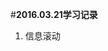 #**2016.03.21学习记录**


1. 信息滚动<marquee>

* behavior滚动的方式：alternate（两端之间来回滚动）、scroll（一端滚到另一端，会重复）、slide（一端滚到另一端，不重复）
* direction滚动的方向：down、up、left、right。    
* loop：滚动的次数。
* scrollamount：设定活动字幕的滚动速度。
* scrolldelay：滚动两次之间延迟时间。




